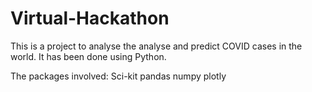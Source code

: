 # Virtual-Hackathon
This is a project to analyse the analyse and predict COVID cases in the world. It has been done using Python.


The packages involved:
Sci-kit
pandas
numpy
plotly
